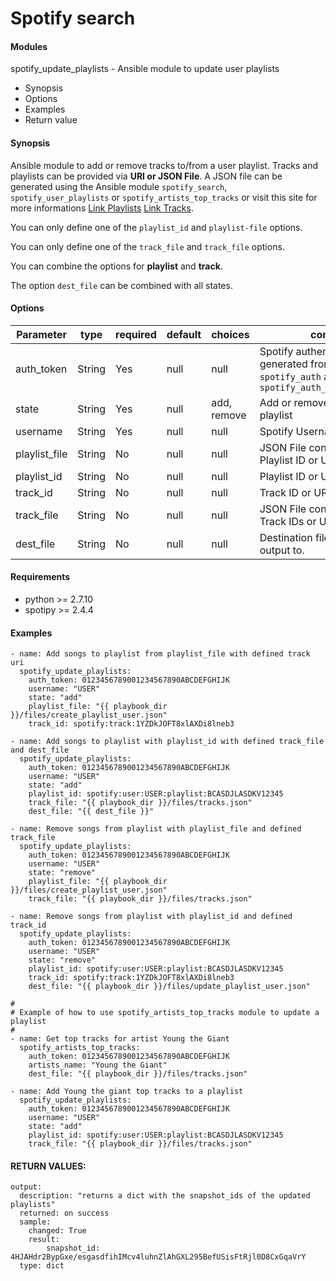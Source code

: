 # Spotify search

#### Modules
spotify_update_playlists - Ansible module to update user playlists

* Synopsis
* Options
* Examples
* Return value

#### Synopsis

Ansible module to add or remove tracks to/from a user playlist. Tracks and playlists can be provided via **URI or JSON File**. A JSON file can be generated using the Ansible module `spotify_search`, `spotify_user_playlists` or `spotify_artists_top_tracks` or visit this site for more informations [Link Playlists](https://beta.developer.spotify.com/documentation/web-api/reference/playlists/create-playlist/) [Link Tracks](https://beta.developer.spotify.com/documentation/web-api/reference/tracks/get-several-tracks/).

You can only define one of the `playlist_id` and `playlist-file` options.

You can only define one of the `track_file` and `track_file` options.

You can combine the options for **playlist** and **track**.

The option `dest_file` can be combined with all states.

#### Options

| Parameter     | type        |required    | default  | choices  | comments |
| ------------- |-------------| ---------  |----------- |--------- | -------- |
| auth_token  | String        | Yes        | null       | null     | Spotify authentication token generated from the module `spotify_auth` and `spotify_auth_create_user_token` |
| state         | String      | Yes        | null | add, remove | Add or remove tracks from playlist |
| username      | String      | Yes        | null       | null     | Spotify Username |
| playlist_file | String      | No         | null       | null     | JSON File containing a dict of Playlist ID or URI to update. |
| playlist_id   | String       | No        | null       | null     |  Playlist ID or URI to update. |
| track_id      | String       | No        | null       | null     |  Track ID or URI to update. |
| track_file    | String       | No        | null       | null     |  JSON File containing a dict of Track IDs or URIs to update. |
| dest_file     | String       | No        | null       | null     |  Destination file to save the output to. |


#### Requirements  
* python >= 2.7.10
* spotipy >= 2.4.4

#### Examples
```
- name: Add songs to playlist from playlist_file with defined track uri
  spotify_update_playlists:
    auth_token: 0123456789001234567890ABCDEFGHIJK
    username: "USER"
    state: "add"
    playlist_file: "{{ playbook_dir }}/files/create_playlist_user.json"
    track_id: spotify:track:1YZDkJOFT8xlAXDi8lneb3

- name: Add songs to playlist with playlist_id with defined track_file and dest_file
  spotify_update_playlists:
    auth_token: 0123456789001234567890ABCDEFGHIJK
    username: "USER"
    state: "add"
    playlist_id: spotify:user:USER:playlist:BCASDJLASDKV12345
    track_file: "{{ playbook_dir }}/files/tracks.json"
    dest_file: "{{ dest_file }}"

- name: Remove songs from playlist with playlist_file and defined track_file
  spotify_update_playlists:
    auth_token: 0123456789001234567890ABCDEFGHIJK
    username: "USER"
    state: "remove"
    playlist_file: "{{ playbook_dir }}/files/create_playlist_user.json"
    track_file: "{{ playbook_dir }}/files/tracks.json"

- name: Remove songs from playlist with playlist_id and defined track_id
  spotify_update_playlists:
    auth_token: 0123456789001234567890ABCDEFGHIJK
    username: "USER"
    state: "remove"
    playlist_id: spotify:user:USER:playlist:BCASDJLASDKV12345
    track_id: spotify:track:1YZDkJOFT8xlAXDi8lneb3
    dest_file: "{{ playbook_dir }}/files/update_playlist_user.json"

#
# Example of how to use spotify_artists_top_tracks module to update a playlist
#
- name: Get top tracks for artist Young the Giant
  spotify_artists_top_tracks:
    auth_token: 0123456789001234567890ABCDEFGHIJK
    artists_name: "Young the Giant"
    dest_file: "{{ playbook_dir }}/files/tracks.json"

- name: Add Young the giant top tracks to a playlist
  spotify_update_playlists:
    auth_token: 0123456789001234567890ABCDEFGHIJK
    username: "USER"
    state: "add"
    playlist_id: spotify:user:USER:playlist:BCASDJLASDKV12345
    track_file: "{{ playbook_dir }}/files/tracks.json"
```

#### RETURN VALUES:
```
output:
  description: "returns a dict with the snapshot_ids of the updated playlists"
  returned: on success
  sample:
    changed: True
    result:
        snapshot_id: 4HJAHdr2BypGxe/esgasdfihIMcv4luhnZlAhGXL295BefUSisFtRjl0D8CxGqaVrY
  type: dict
```
